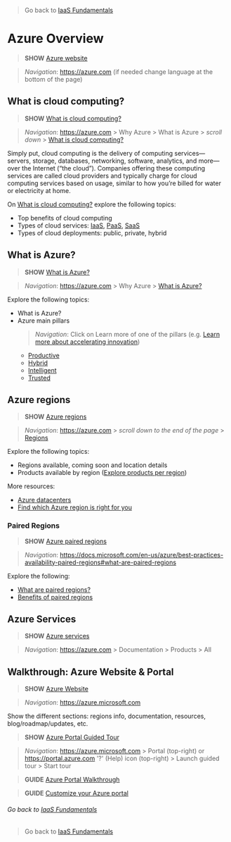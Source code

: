 > Go back to [IaaS Fundamentals](0-iaasfundamentals.md#delivery-guide)

# Azure Overview

> **SHOW** [Azure website](https://azure.microsoft.com/en-us/)

> *Navigation*: https://azure.com (if needed change language at the bottom of the page)


## What is cloud computing?

> **SHOW** [What is cloud computing?](https://azure.microsoft.com/en-us/overview/what-is-cloud-computing/)

> *Navigation*: https://azure.com > Why Azure > What is Azure > *scroll down* > [What is cloud computing?](https://azure.microsoft.com/en-us/overview/what-is-cloud-computing/)

Simply put, cloud computing is the delivery of computing services—servers, storage, databases, networking, software, analytics, and more—over the Internet (“the cloud”). Companies offering these computing services are called cloud providers and typically charge for cloud computing services based on usage, similar to how you’re billed for water or electricity at home.

On [What is cloud computing?](https://azure.microsoft.com/en-us/overview/what-is-cloud-computing/) explore the following topics:
* Top benefits of cloud computing
* Types of cloud services: [IaaS](https://azure.microsoft.com/en-us/overview/what-is-iaas/), [PaaS](https://azure.microsoft.com/en-us/overview/what-is-paas/), [SaaS](https://azure.microsoft.com/en-us/overview/what-is-saas/)
* Types of cloud deployments: public, private, hybrid


## What is Azure?

> **SHOW** [What is Azure?](https://azure.microsoft.com/en-us/overview/what-is-azure/) 

> *Navigation*: https://azure.com > Why Azure > [What is Azure?](https://azure.microsoft.com/en-us/overview/what-is-azure/) 

Explore the following topics:
* What is Azure?
* Azure main pillars
  > *Navigation*: Click on Learn more of one of the pillars (e.g. [Learn more about accelerating innovation](https://azure.microsoft.com/en-us/overview/productivity/))
  * [Productive](https://azure.microsoft.com/en-us/overview/productivity/)
  * [Hybrid](https://azure.microsoft.com/en-us/overview/hybrid-cloud/)
  * [Intelligent](https://azure.microsoft.com/en-us/overview/intelligent/)
  * [Trusted](https://azure.microsoft.com/en-us/overview/trusted-cloud/)


## Azure regions

> **SHOW** [Azure regions](https://azure.microsoft.com/en-us/regions/) 

> *Navigation*: https://azure.com > *scroll down to the end of the page* > [Regions](https://azure.microsoft.com/en-us/regions/) 


Explore the following topics:
* Regions available, coming soon and location details
* Products available by region ([Explore products per region](https://azure.microsoft.com/en-us/regions/))

More resources:
* [Azure datacenters](https://azure.microsoft.com/en-us/overview/datacenters/)
* [Find which Azure region is right for you](https://azure.microsoft.com/en-us/overview/datacenters/how-to-choose/)


### Paired Regions

> **SHOW** [Azure paired regions](https://docs.microsoft.com/en-us/azure/best-practices-availability-paired-regions#what-are-paired-regions) 

> *Navigation*: https://docs.microsoft.com/en-us/azure/best-practices-availability-paired-regions#what-are-paired-regions 

Explore the following:
* [What are paired regions?](https://docs.microsoft.com/en-us/azure/best-practices-availability-paired-regions#what-are-paired-regions)
* [Benefits of paired regions](https://docs.microsoft.com/en-us/azure/best-practices-availability-paired-regions#benefits-of-paired-regions)


## Azure Services

> **SHOW** [Azure services](https://docs.microsoft.com/en-us/azure/#pivot=products&panel=all) 

> *Navigation*: https://azure.com > Documentation > Products > All


## Walkthrough: Azure Website & Portal

> **SHOW** [Azure Website](https://azure.microsoft.com) 

> *Navigation*: https://azure.microsoft.com  

Show the different sections: regions info, documentation, resources, blog/roadmap/updates, etc.

> **SHOW** [Azure Portal Guided Tour](https://portal.azure.com) 

> *Navigation*: 
> https://azure.microsoft.com > Portal (top-right) or https://portal.azure.com
> '?' (Help) icon (top-right) > Launch guided tour > Start tour

> **GUIDE** [Azure Portal Walkthrough](https://github.com/Azure/onboarding-guidance/blob/master/Portal/PortalTour101.md)

> **GUIDE** [Customize your Azure portal](https://github.com/Azure/fta-azurefundamentals/blob/master/iaas-fundamentals/articles/website-on-iaas-http.md#customize-your-azure-portal)











###### Go back to [IaaS Fundamentals](0-iaasfundamentals.md#delivery-guide)


> Go back to [IaaS Fundamentals](0-iaasfundamentals.md#delivery-guide)
